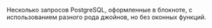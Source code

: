 Несколько запросов PostgreSQL, оформленные в блокноте, с использованием разного рода джойнов, но без оконных функций.
